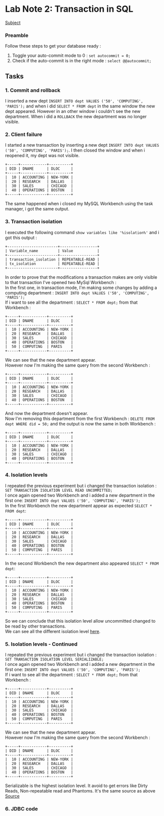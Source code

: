 # Lab Note 2: Transaction in SQL

[Subject](db-lab4-subject.pdf)

### Preamble

Follow these steps to get your database ready :
1. Toggle your auto-commit mode to 0 : `set autocommit = 0;`
2. Check if the auto-commit is in the right mode : `select @@autocommit;`

## Tasks

### 1. Commit and rollback

I inserted a new dept `INSERT INTO dept VALUES ('50', 'COMPUTING', 'PARIS');` and when i did `SELECT * FROM dept` in the same window the new dept appeared. However in an other window i couldn't see the new department.
When i did a `ROLLBACK` the new department was no longer visible.

### 2. Client failure

I started a new transaction by inserting a new dept `INSERT INTO dept VALUES ('50', 'COMPUTING', 'PARIS');`. I then closed the window and when i reopened it, my dept was not visible.
```
+-----+------------+----------+
| DID | DNAME      | DLOC     |
+-----+------------+----------+
|  10 | ACCOUNTING | NEW-YORK |
|  20 | RESEARCH   | DALLAS   |
|  30 | SALES      | CHICAGO  |
|  40 | OPERATIONS | BOSTON   |
+-----+------------+----------+
```
The same happened when i closed my MySQL Workbench using the task manager, i got the same output.

### 3. Transaction isolation

I executed the following command `show variables like '%isolation%'` and i got this output :
```
+-----------------------+-----------------+
| Variable_name         | Value           |
+-----------------------+-----------------+
| transaction_isolation | REPEATABLE-READ |
| tx_isolation          | REPEATABLE-READ |
+-----------------------+-----------------+
```
In order to prove that the modifications a transaction makes are only visible to that transaction I've opened two MySql Workbench :  
In the first one, in transaction mode, I'm making some changes by adding a computing department : `INSERT INTO dept VALUES ('50', 'COMPUTING', 'PARIS');`  
If i want to see all the department : `SELECT * FROM dept;` from that Workbench :

```
+-----+------------+----------+
| DID | DNAME      | DLOC     |
+-----+------------+----------+
|  10 | ACCOUNTING | NEW-YORK |
|  20 | RESEARCH   | DALLAS   |
|  30 | SALES      | CHICAGO  |
|  40 | OPERATIONS | BOSTON   |
|  50 | COMPUTING  | PARIS    |
+-----+------------+----------+
```
We can see that the new department appear.  
However now I'm making the same query from the second Workbench :
```
+-----+------------+----------+
| DID | DNAME      | DLOC     |
+-----+------------+----------+
|  10 | ACCOUNTING | NEW-YORK |
|  20 | RESEARCH   | DALLAS   |
|  30 | SALES      | CHICAGO  |
|  40 | OPERATIONS | BOSTON   |
+-----+------------+----------+
```
And now the department doesn't appear.  
Now I'm removing this department from the first Workbench : `DELETE FROM dept WHERE did = 50;` and the output is now the same in both Workbench :
```
+-----+------------+----------+
| DID | DNAME      | DLOC     |
+-----+------------+----------+
|  10 | ACCOUNTING | NEW-YORK |
|  20 | RESEARCH   | DALLAS   |
|  30 | SALES      | CHICAGO  |
|  40 | OPERATIONS | BOSTON   |
+-----+------------+----------+
```

### 4. Isolation levels

I repeated the previous experiment but i changed the transaction isolation : `SET TRANSACTION ISOLATION LEVEL READ UNCOMMITTED;`  
I once again opened two Workbench and i added a new department in the first one: `INSERT INTO dept VALUES ('50', 'COMPUTING', 'PARIS');`  
In the first Workbench the new department appear as expected `SELECT * FROM dept`:

```
+-----+------------+----------+
| DID | DNAME      | DLOC     |
+-----+------------+----------+
|  10 | ACCOUNTING | NEW-YORK |
|  20 | RESEARCH   | DALLAS   |
|  30 | SALES      | CHICAGO  |
|  40 | OPERATIONS | BOSTON   |
|  50 | COMPUTING  | PARIS    |
+-----+------------+----------+
```
In the second Workbench the new department also appeared `SELECT * FROM dept`:

```
+-----+------------+----------+
| DID | DNAME      | DLOC     |
+-----+------------+----------+
|  10 | ACCOUNTING | NEW-YORK |
|  20 | RESEARCH   | DALLAS   |
|  30 | SALES      | CHICAGO  |
|  40 | OPERATIONS | BOSTON   |
|  50 | COMPUTING  | PARIS    |
+-----+------------+----------+
```
So we can conclude that this isolation level allow uncommitted changed to be read by other transactions.  
We can see all the different isolation level [here](https://www.geeksforgeeks.org/transaction-isolation-levels-dbms/#:~:text=Read%20Uncommitted%20%E2%80%93%20Read%20Uncommitted%20is,not%20isolated%20from%20each%20other.&text=Serializable%20%E2%80%93%20This%20is%20the%20Highest%20isolation%20level.).

### 5. Isolation levels - Continued

I repeated the previous experiment but i changed the transaction isolation : `SET TRANSACTION ISOLATION LEVEL SERIALIZABLE;`  
I once again opened two Workbench and i added a new department in the first one: `INSERT INTO dept VALUES ('50', 'COMPUTING', 'PARIS');`  
If i want to see all the department : `SELECT * FROM dept;` from that Workbench :

```
+-----+------------+----------+
| DID | DNAME      | DLOC     |
+-----+------------+----------+
|  10 | ACCOUNTING | NEW-YORK |
|  20 | RESEARCH   | DALLAS   |
|  30 | SALES      | CHICAGO  |
|  40 | OPERATIONS | BOSTON   |
|  50 | COMPUTING  | PARIS    |
+-----+------------+----------+
```
We can see that the new department appear.  
However now I'm making the same query from the second Workbench :
```
+-----+------------+----------+
| DID | DNAME      | DLOC     |
+-----+------------+----------+
|  10 | ACCOUNTING | NEW-YORK |
|  20 | RESEARCH   | DALLAS   |
|  30 | SALES      | CHICAGO  |
|  40 | OPERATIONS | BOSTON   |
+-----+------------+----------+
```
Serializable is the highest isolation level. It avoid to get errors like Dirty Reads, Non-repeatable read and Phantoms. It's the same source as above [Source](https://www.geeksforgeeks.org/transaction-isolation-levels-dbms/#:~:text=Read%20Uncommitted%20%E2%80%93%20Read%20Uncommitted%20is,not%20isolated%20from%20each%20other.&text=Serializable%20%E2%80%93%20This%20is%20the%20Highest%20isolation%20level.)

### 6. JDBC code
